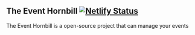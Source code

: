 ## The Event Hornbill [![Netlify Status](https://api.netlify.com/api/v1/badges/e2eced3d-5bf6-4c87-b5b2-d055c916a4bf/deploy-status)](https://app.netlify.com/sites/wizardly-ramanujan-db2434/deploys)

<p>The Event Hornbill is a open-source project that can manage your events</p>
